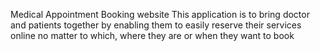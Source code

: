 Medical Appointment Booking website
This application is to bring doctor and patients together by enabling them to easily reserve their services online no matter to which, where they are or when they want to book
